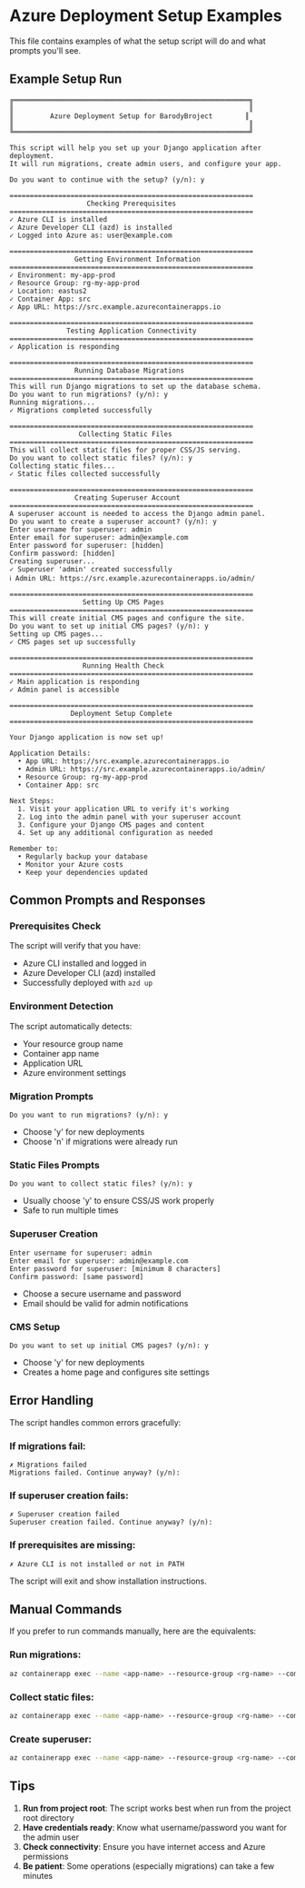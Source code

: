# Azure Deployment Setup Examples

This file contains examples of what the setup script will do and what prompts you'll see.

## Example Setup Run

```
╔══════════════════════════════════════════════════════════╗
║                                                          ║
║         Azure Deployment Setup for BarodyBroject        ║
║                                                          ║
╚══════════════════════════════════════════════════════════╝

This script will help you set up your Django application after deployment.
It will run migrations, create admin users, and configure your app.

Do you want to continue with the setup? (y/n): y

============================================================
                   Checking Prerequisites                   
============================================================
✓ Azure CLI is installed
✓ Azure Developer CLI (azd) is installed
✓ Logged into Azure as: user@example.com

============================================================
                Getting Environment Information             
============================================================
✓ Environment: my-app-prod
✓ Resource Group: rg-my-app-prod
✓ Location: eastus2
✓ Container App: src
✓ App URL: https://src.example.azurecontainerapps.io

============================================================
              Testing Application Connectivity             
============================================================
✓ Application is responding

============================================================
                Running Database Migrations                
============================================================
This will run Django migrations to set up the database schema.
Do you want to run migrations? (y/n): y
Running migrations...
✓ Migrations completed successfully

============================================================
                 Collecting Static Files                   
============================================================
This will collect static files for proper CSS/JS serving.
Do you want to collect static files? (y/n): y
Collecting static files...
✓ Static files collected successfully

============================================================
                Creating Superuser Account                 
============================================================
A superuser account is needed to access the Django admin panel.
Do you want to create a superuser account? (y/n): y
Enter username for superuser: admin
Enter email for superuser: admin@example.com
Enter password for superuser: [hidden]
Confirm password: [hidden]
Creating superuser...
✓ Superuser 'admin' created successfully
ℹ Admin URL: https://src.example.azurecontainerapps.io/admin/

============================================================
                  Setting Up CMS Pages                     
============================================================
This will create initial CMS pages and configure the site.
Do you want to set up initial CMS pages? (y/n): y
Setting up CMS pages...
✓ CMS pages set up successfully

============================================================
                  Running Health Check                     
============================================================
✓ Main application is responding
✓ Admin panel is accessible

============================================================
               Deployment Setup Complete                   
============================================================

Your Django application is now set up!

Application Details:
  • App URL: https://src.example.azurecontainerapps.io
  • Admin URL: https://src.example.azurecontainerapps.io/admin/
  • Resource Group: rg-my-app-prod
  • Container App: src

Next Steps:
  1. Visit your application URL to verify it's working
  2. Log into the admin panel with your superuser account
  3. Configure your Django CMS pages and content
  4. Set up any additional configuration as needed

Remember to:
  • Regularly backup your database
  • Monitor your Azure costs
  • Keep your dependencies updated
```

## Common Prompts and Responses

### Prerequisites Check
The script will verify that you have:
- Azure CLI installed and logged in
- Azure Developer CLI (azd) installed
- Successfully deployed with `azd up`

### Environment Detection
The script automatically detects:
- Your resource group name
- Container app name
- Application URL
- Azure environment settings

### Migration Prompts
```
Do you want to run migrations? (y/n): y
```
- Choose 'y' for new deployments
- Choose 'n' if migrations were already run

### Static Files Prompts
```
Do you want to collect static files? (y/n): y
```
- Usually choose 'y' to ensure CSS/JS work properly
- Safe to run multiple times

### Superuser Creation
```
Enter username for superuser: admin
Enter email for superuser: admin@example.com
Enter password for superuser: [minimum 8 characters]
Confirm password: [same password]
```
- Choose a secure username and password
- Email should be valid for admin notifications

### CMS Setup
```
Do you want to set up initial CMS pages? (y/n): y
```
- Choose 'y' for new deployments
- Creates a home page and configures site settings

## Error Handling

The script handles common errors gracefully:

### If migrations fail:
```
✗ Migrations failed
Migrations failed. Continue anyway? (y/n):
```

### If superuser creation fails:
```
✗ Superuser creation failed
Superuser creation failed. Continue anyway? (y/n):
```

### If prerequisites are missing:
```
✗ Azure CLI is not installed or not in PATH
```
The script will exit and show installation instructions.

## Manual Commands

If you prefer to run commands manually, here are the equivalents:

### Run migrations:
```bash
az containerapp exec --name <app-name> --resource-group <rg-name> --command "python manage.py migrate"
```

### Collect static files:
```bash
az containerapp exec --name <app-name> --resource-group <rg-name> --command "python manage.py collectstatic --noinput"
```

### Create superuser:
```bash
az containerapp exec --name <app-name> --resource-group <rg-name> --command "python manage.py createsuperuser"
```

## Tips

1. **Run from project root**: The script works best when run from the project root directory
2. **Have credentials ready**: Know what username/password you want for the admin user
3. **Check connectivity**: Ensure you have internet access and Azure permissions
4. **Be patient**: Some operations (especially migrations) can take a few minutes

